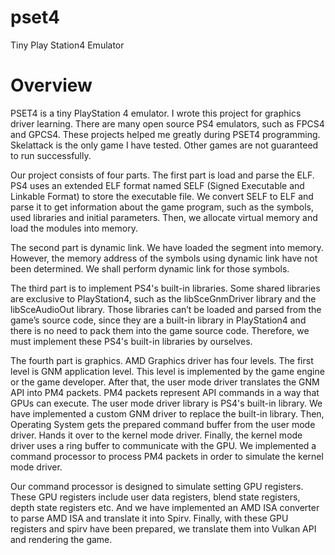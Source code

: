 # pset4
Tiny Play Station4 Emulator

# Overview

PSET4 is a tiny PlayStation 4 emulator. I wrote this project for graphics driver learning. There are many open source PS4 emulators, such as FPCS4 and GPCS4. These projects helped me greatly during PSET4 programming.  Skelattack is the only game I have tested. Other games are not guaranteed to run successfully. 

Our project consists of four parts. The first part is load and parse the ELF. PS4 uses an extended ELF format named SELF (Signed Executable and Linkable Format) to store the executable file. We convert SELF to ELF and parse it to get information about the game program, such as the symbols, used libraries and initial parameters. Then, we allocate virtual memory and load the modules into memory.

The second part is dynamic link. We have loaded the segment into memory. However, the memory address of the symbols using dynamic link have not been determined. We shall perform dynamic link for those symbols.

The third part is to implement PS4's built-in libraries. Some shared libraries are exclusive to PlayStation4, such as the libSceGnmDriver library and the libSceAudioOut library. Those libraries can’t be loaded and parsed from the game’s source code, since they are a built-in library in PlayStation4 and there is no need to pack them into the game source code. Therefore, we must implement these PS4's built-in libraries by ourselves.

The fourth part is graphics. AMD Graphics driver has four levels. The first level is GNM application level. This level is implemented by the game engine or the game developer. After that, the user mode driver translates the GNM API into PM4 packets. PM4 packets represent API commands in a way that GPUs can execute. The user mode driver library is PS4's built-in library. We have implemented a custom GNM driver to replace the built-in library. Then, Operating System gets the prepared command buffer from the user mode driver. Hands it over to the kernel mode driver. Finally, the kernel mode driver uses a ring buffer to communicate with the GPU. We implemented a command processor to process PM4 packets in order to simulate the kernel mode driver.

Our command processor is designed to simulate setting GPU registers. These GPU registers include user data registers, blend state registers, depth state registers etc.  And we have implemented an AMD ISA converter to parse AMD ISA and translate it into Spirv. Finally, with these GPU registers and spirv have been prepared, we translate them into Vulkan API and rendering the game.

